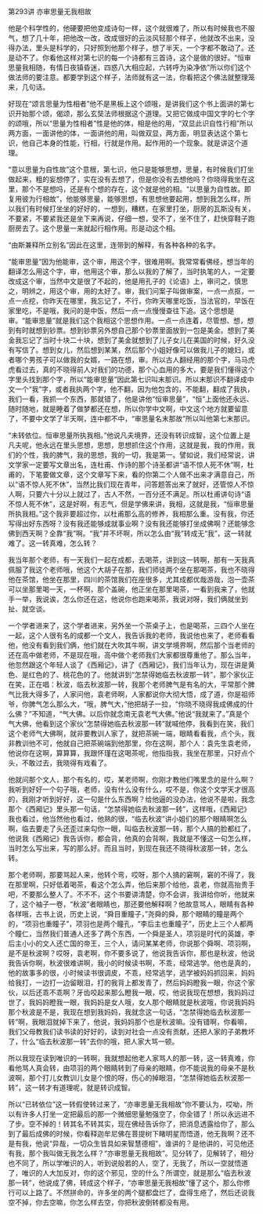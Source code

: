 第293讲 亦审思量无我相故

他是个科学性的，他硬要把他变成诗句一样，这个就很难了，所以有时候我也不服气，想了几十年，把他改一改，改成很好的云淡风轻那个样子，他就改不出来，没得办法，里头是科学的，只好照到他那个样子，想了半天，一个字都不敢动了。还是动不了。你看他这样对第七识的每一个诗都有三首诗，这个是做的很好。“恒审思量我相随，有情日夜镇昏迷，四惑八大相应起，六转呼为染净依”所以你们这个做法师的要注意。都要学到这个样子，法师就有这一法，你看把这个佛法就整理笼来，几句话。

好现在“颂言思量为性相者”他不是黑板上这个颂哦，是讲我们这个书上面讲的第七识开始那个颂，偈颂，那么玄奘法师根据这个道理。又把它做成中国文字的七个字的颂哦，所以“思量为性相者”性是他的体，相是他的用，“双显此识自性行相”所以两方面，一面讲他的体，一面讲他的用，叫做双显，两方面，明显表达这个第七识，他自己本身的性能，行相，行就是作用。起作用的一个现象。就是讲这个道理。

“意以思量为自性故”这个意根，第七识，他只是能够思想，思量，有时候我们打坐做起来，粗的妄想停了，实在没有去想了，但是你没有去想他吗？你晓得我坐在这里，那个不是想吗，还是有个想的存在，这个就是他的相。“以思量为自性故。即复用彼为行相故”，他能够思量，能够思想，有思想他要起用，想到我怎么样，所以我们有时候打坐坐的好好的，一想到，糟糕，在家里打坐，厨房的瓦斯没有关，不要紧，不要紧我还是坐下来再说，仔细一想，受不了，坐不住了，赶快穿鞋子跑厨房去了。这个思量一来就起行相作用。形是动这个相。

“由斯兼释所立别名”因此在这里，连带到的解释，有各种各种的名字。

“能审思量”因为他能审，这个审，用这个字，很难用啊。我常常看佛经，想当年的翻译怎么用这个字，审，他用这个审，那么以我的了解了，当时执笔的人，一定要改成这个审，当然中文是很了不起的，他是用孔子的《论语》上，审问之，慎思之，明辨之，用这个审，用的太好了。审，我们问案子叫做审案，一点一点抠，一点一点挖，你昨天在哪里，我忘记了，不行，你昨天哪里吃饭，当法官的，早饭在家里吃，不是哦，我问的是中饭，然后一点一点慢慢查往下追。这个思想是审。“能审思量”就是我们这个我相这个思想作用。一点一点连着，尽管想、想，想到有时就想到钞票。想到钞票另外想自己那个钞票里面放到一包是美金。想到了美金我忘记了当时十块二十块，想到了美金就想到了儿子女儿在美国的时候，好久没有写信了。想到女儿，然后想到某某，然后那个小姐好像可以做我儿子的媳妇，或者哪个男孩子可以做我的女婿，一路在想，审。所以古人翻经用的那个字，马马虎虎看过去，真的不晓得前人对我们的功德，那个心血用的多大，要是我们懂得这个字里头找到那个字，所以“能审思量”因此第七识叫末那识。所以末那识不翻译成中文一个“我”字，或者我执两个字，他不翻，因为他包含的，不能翻，翻成了我执，我们一看，我抓一个东西，那就错了，他是讲他“恒审思量”，“恒”上面他还永远、随时随地，就是睡着了做梦都还在想，所以你学中文啊，中文这个地方就要留意了，不要中文学了半天啊，连中都不中，“审思量名末那故”所以叫他第七末那识。

“未转依位。恒审思量所执我相。”他说凡夫境界，还没有转识成智，这个位置上是凡夫呢，他永远在里头思想，思想，思想抓住这个作用，这就是我，我的作用，我们的个性，我的脾气，我的思想，我的一切，我是第一。譬如说，我们经常说，讲文学家一定要写文章出名，连杜甫、作诗的那个诗圣都讲“语不惊人死不休”啊，杜甫的，下笔要做文章，这个文章写下来，看的你第二个人做不出来才满意自己，所以“语不惊人死不休”，当然比我们现在青年，问答题答出来了就好，还管惊人不惊人啊，只要六十分以上就过了，古人不然，一百分还不满足。所以杜甫讲句诗“语不惊人死不休”，这是好啊，有志气，但是学佛来讲，我相，这就是我，“恒审思量所执我相。”这个我非要超过你，以杜甫那么高的修养，我相那么重。没有我，你还写得出好东西呀？没有我还能够成就事业啊？没有我还能够打坐成佛啊？还能够念佛到西天啊？全靠“我”啊。“我”并不坏啊，所以怎么由“我”转成无“我”，这一转就难了。这一转真难，怎么转？

我当年那个老师，有一天我们一起在成都，去喝茶，讲到这一转啊，那有一天我真佩服了我这个老师哦，他这个大胡子在那，我们师徒两个坐在那喝茶，我也不晓得他在茶馆，他坐在那里，四川的茶馆我们在座很多，尤其成都优哉游哉，泡一壶茶可以坐那里喝一天，一杯啊，那个盖碗，他正坐在那里喝茶，一看到我来了，他就手一举，我说诶，怎么你还在这，他说你也跑来喝茶，我说对呀，我们俩就坐到扯、就空谈。

一个学者进来了，这个学者进来，另外坐一个茶桌子上，也是喝茶，三四个人坐在一起，这个人很有名的成都一个文人，我告诉我的老师，我说他也来了，老师看看他，他没有看到我们俩，他们就在大吹其牛啊，讲文学境界啊，然后那个当老师的还在高中做老师，不是现在哦，高中做个老师我们大家都很尊重他了。那么当年，他忽然跟这个年轻人谈了《西厢记》，讲了《西厢记》，我们当年认为，现在讲是黄色、是红色的了、桃花色的了。他就讲到“怎禁得她临去秋波那一转”，那个家伙正在笑，正在唱：秋波，临去秋波那一转，我那个老师脾气是有名的大，平常那个脾气比我大得多了，人家问他，袁老师啊，人家都说你大彻大悟，成了道，你是祖师爷，你脾气怎么那么大，“哦，脾气大，”他把胡子一拉，“你晓不晓得我成佛成的什么佛？”不知道，“气大佛。以后你就念南无袁老气大佛。”他说“我就来了。”真是个气大佛，他看到这个家伙“怎禁得她临去秋波那一转”就喊他停，我看到在笑，我们这个老师气大佛啊，就非要教训人家了，就把茶碗一端，眼睛看看我，点个头，我非教训他不可，他就自己把茶碗端到他那里，你在这啊，那个人：袁先生袁老师，他说你在这啊，算算算，我跟怀瑾在这喝茶呢，他指指我，我坐在那里，只好点个头，不敢过去，我晓得有戏看了。

他就问那个文人，那个有名的，哎，某老师啊，你刚才教他们嘴里念的是什么啊？我听到好好一个句子哦，老师，没有什么没有什么，哎不是，你这个文学天才很高的，我刚才听到好好，这一句是什么东西啊？给他逼的没办法，他说不是啦，我念那个《西厢记》里头那一句话，“怎禁得她临去秋波那一转”，这样哦，《西厢记》我也看过，他当然他也看过，他熟的很，“临去秋波”讲小姐们的那个眼睛啊怎么啊，临去要走了头还歪过来勾你一眼，叫临去秋波那一转，那个人搞的脸都红了，他说我《西厢记》我告诉你，都会背，他真的会背啊，我就是不懂这一句怎么样，当时怎么写出来，写的那么好。而且当时，到现在我还不晓得秋波那一转，怎么转。

那个老师啊，那要骂起人来，他转个弯，哎呀，那个人搞的窘啊，窘的不得了，我在那里啊，只好低着喝茶，看这个怎么弄，他后来那个给他，袁老，你就高抬贵手吧，不要那么整人了。不不不，这个书要讲清楚，你不会讲，我讲给你听，他就来了，这个袖子一卷，“秋波”者眼睛也，那还要他解释啊？他故意骂人，眼睛有各种各样哦，古书上说，历史上说，“舜目重瞳子，”尧舜的舜，那个眼睛的瞳是两个的，“项羽也重瞳子”，项羽也是两个瞳孔，“李后主也重瞳子”，历史上三个人都两个瞳仁，当然我们普通人还多了两个东西，一个舜是圣人，项羽是时代的英雄，李后主小小的文人还亡国的帝王，三个人，请问某某老师，你说那个舜啊、项羽啊，是不是秋波啊？哎呀，袁老啊，你不要多说了，他说我告诉你，那也是秋波，他说我告诉你啊，秋波很难讲啊，我小的时候读书啊，不乖，经常逃学。他也是真的，他的故事多的很，小时候读书很调皮，不乖，经常逃学，逃学被妈妈抓回来，妈妈给我打，一边打一边留眼泪，打的我背上都发青了，然后妈妈瞪我一眼，你这个家伙，以后还乖不乖啊？牙齿咬起来那么瞪我一眼，哎，他说我现在想想，我妈妈过世了，我妈妈瞪我一眼，我妈妈是女人哦，女人那个眼睛就是秋波哦，你说我妈妈那个秋波是不是，我现在想到我妈妈，我就念这一句话，“怎禁得她临去秋波那一转”啊，我眼泪就掉下来了，他说，我妈妈那个也是秋波嘛。没有错啊，你看嘛，我们父母教我们读书读的好好的，读到对社会一点没有贡献，还把人家的子弟教坏了，什么“临去秋波那一转”去你的哦，把人家大骂一顿。

所以我现在读到唯识的一转啊，我就想起他老人家骂人的那一转，这一转真难，你看他骂人真会转，由项羽的两个眼睛转到了母亲的眼睛，你不能说我的母亲不是秋波啊，那个打儿女教训儿女是个恨的呀，伤心的掉眼泪，“怎禁得她临去秋波那一转”，这一转才有道理呢，就是转识成智。

所以“已转依位”这一转假使转过来了，“亦审思量无我相故”你不要认为，哎呦，所以有许多人打坐一定把最后的那一个微细思量勉强空了，你全错了！所以永远进不了步。空不掉的！转其名不转其实，现在佛经告诉你了，把消息透露给你了，那么到了最后成佛的时候，你看释迦牟尼佛在菩提树下睹明星而悟道，他无我啊？还不是有我，他说“异哉，一切众生皆具如来智慧德相”，谁讲的？是他讲的，可见他还有我，那个我叫做无我怎么样？“亦审思量无我相故”。见分转了，见解转了，相分也不同了，所以学唯识的人，听到说般若的人，空了，无我了，所以一空就悟道了，唯识的人大加反对，你的这个邪见，空的什么？所谓空，就是那么“临去秋波那一转”，他说成了佛，转成这个样子，“亦审思量无我相故”懂了这个，那么你修行可以上路了。不然拼命的，许多坐的两个腿都盘烂了，盘得生疮了，然后还说我空不掉，你去空嘛，你怎么样去空，你把秋波倒转都没有用。


